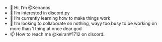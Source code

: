 - 👋 Hi, I’m @Keiranos
- 👀 I’m interested in discord.py 
- 🌱 I’m currently learning how to make things work
- 💞️ I’m looking to collaborate on nothing, wayy too busy to be working on more than 1 thing at once dear god
- 📫 How to reach me @keiran#1712 on discord.

<!---
Keiranos/Keiranos is a ✨ special ✨ repository because its `README.md` (this file) appears on your GitHub profile.
You can click the Preview link to take a look at your changes.
--->
